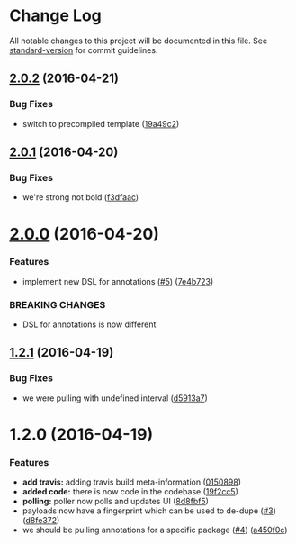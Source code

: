 # Change Log

All notable changes to this project will be documented in this file. See [standard-version](https://github.com/conventional-changelog/standard-version) for commit guidelines.

<a name="2.0.2"></a>
## [2.0.2](https://github.com/npm/annotation-poller/compare/v2.0.1...v2.0.2) (2016-04-21)


### Bug Fixes

* switch to precompiled template ([19a49c2](https://github.com/npm/annotation-poller/commit/19a49c2))



<a name="2.0.1"></a>
## [2.0.1](https://github.com/npm/annotation-poller/compare/v2.0.0...v2.0.1) (2016-04-20)


### Bug Fixes

* we're strong not bold ([f3dfaac](https://github.com/npm/annotation-poller/commit/f3dfaac))



<a name="2.0.0"></a>
# [2.0.0](https://github.com/npm/annotation-poller/compare/v1.2.1...v2.0.0) (2016-04-20)


### Features

* implement new DSL for annotations ([#5](https://github.com/npm/annotation-poller/issues/5)) ([7e4b723](https://github.com/npm/annotation-poller/commit/7e4b723))


### BREAKING CHANGES

* DSL for annotations is now different



<a name="1.2.1"></a>
## [1.2.1](https://github.com/npm/annotation-poller/compare/v1.2.0...v1.2.1) (2016-04-19)


### Bug Fixes

* we were pulling with undefined interval ([d5913a7](https://github.com/npm/annotation-poller/commit/d5913a7))



<a name="1.2.0"></a>
# 1.2.0 (2016-04-19)


### Features

* **add travis:** adding travis build meta-information ([0150898](https://github.com/npm/annotation-poller/commit/0150898))
* **added code:** there is now code in the codebase ([19f2cc5](https://github.com/npm/annotation-poller/commit/19f2cc5))
* **polling:** poller now polls and updates UI ([8d8fbf5](https://github.com/npm/annotation-poller/commit/8d8fbf5))
* payloads now have a fingerprint which can be used to de-dupe ([#3](https://github.com/npm/annotation-poller/issues/3)) ([d8fe372](https://github.com/npm/annotation-poller/commit/d8fe372))
* we should be pulling annotations for a specific package ([#4](https://github.com/npm/annotation-poller/issues/4)) ([a450f0c](https://github.com/npm/annotation-poller/commit/a450f0c))
